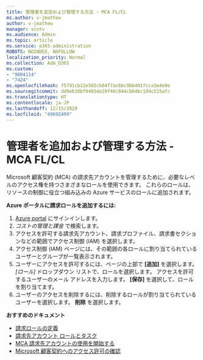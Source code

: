 ```yaml
---
title: 管理者を追加および管理する方法 - MCA FL/CL
ms.author: v-jmathew
author: v-jmathew
manager: scotv
ms.audience: Admin
ms.topic: article
ms.service: o365-administration
ROBOTS: NOINDEX, NOFOLLOW
localization_priority: Normal
ms.collection: Adm_O365
ms.custom:
- "9004114"
- "7424"
ms.openlocfilehash: f5791cb12e565cb04f7ac6bc9bb401fcca3e4e9e
ms.sourcegitcommit: dd9eb38bf9403de29f46c844cb64bc1d4c515afc
ms.translationtype: HT
ms.contentlocale: ja-JP
ms.lasthandoff: 12/15/2020
ms.locfileid: "49692499"
---
```

# <a name="how-to-add-and-manage-admins---mca-flcl"></a>管理者を追加および管理する方法 - MCA FL/CL

Microsoft 顧客契約 (MCA) の請求先アカウントを管理するために、必要なレベルのアクセス権を持つさまざまなロールを使用できます。 これらのロールは、リソースの制御に役立つ組み込みの Azure サービスのロールに追加されます。

**Azure ポータルに請求ロールを追加するには:**

1. [Azure portal](https://portal.azure.com/) にサインインします。
2. *コストの管理と課金* で検索します。
3. アクセスを許可する請求先アカウント、請求プロファイル、請求書セクションなどの範囲でアクセス制御 (IAM) を選択します。
4. アクセス制御 (IAM) ページには、その範囲の各ロールに割り当てられているユーザーとグループが一覧表示されます。
5. ユーザーにアクセスを許可するには、ページの上部で **[追加]** を選択します。 *[ロール]* ドロップダウン リストで、ロールを選択します。 アクセスを許可するユーザーのメール アドレスを入力します。 **[保存]** を選択して、ロールを割り当てます。
6. ユーザーのアクセスを削除するには、削除するロールが割り当てられているユーザーを選択します。 **削除** を選択します。

**おすすめのドキュメント**

- [請求ロールの定義](https://docs.microsoft.com/azure/cost-management-billing/manage/understand-mca-roles)
- [請求先アカウント ロールとタスク](https://docs.microsoft.com/azure/cost-management-billing/manage/understand-mca-roles#billing-account-roles-and-tasks)
- [MCA 請求先アカウントの使用を開始する](https://docs.microsoft.com/azure/cost-management-billing/understand/mca-overview)
- [Microsoft 顧客契約へのアクセス許可の確認](https://docs.microsoft.com/azure/cost-management-billing/manage/change-credit-card?WT.mc_id=Portal-Microsoft_Azure_Support%22%20%5Cl%20%22manage-credit-cards-for-a-microsoft-customer-agreement%22%20%5Ct%20%22_blank#check-the-type-of-your-account)
